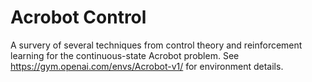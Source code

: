 # Acrobot Control 
A survery of several techniques from control theory and reinforcement learning for the continuous-state Acrobot problem. 
See https://gym.openai.com/envs/Acrobot-v1/ for environment details. 
